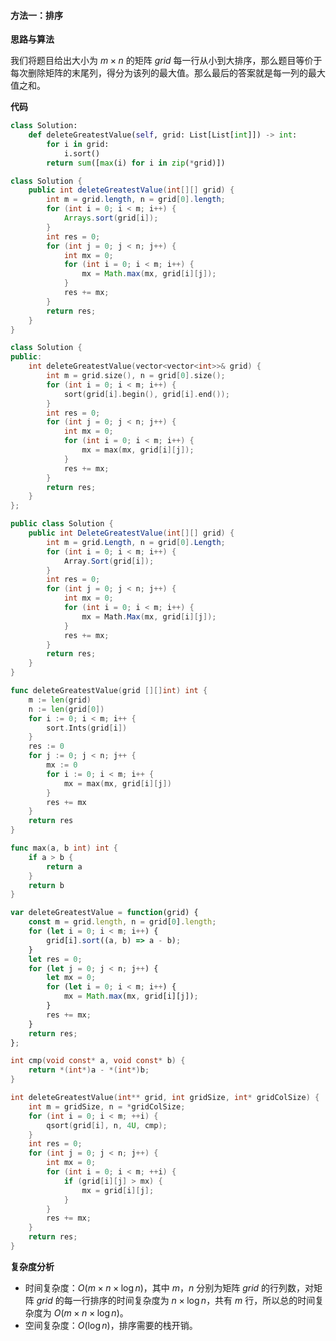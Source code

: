 #### 方法一：排序

**思路与算法**

我们将题目给出大小为 $m \times n$ 的矩阵 $\textit{grid}$ 每一行从小到大排序，那么题目等价于每次删除矩阵的末尾列，得分为该列的最大值。那么最后的答案就是每一列的最大值之和。

**代码**

```Python [sol1-Python3]
class Solution:
    def deleteGreatestValue(self, grid: List[List[int]]) -> int:
        for i in grid:
            i.sort()
        return sum([max(i) for i in zip(*grid)])
```

```Java [sol1-Java]
class Solution {
    public int deleteGreatestValue(int[][] grid) {
        int m = grid.length, n = grid[0].length;
        for (int i = 0; i < m; i++) {
            Arrays.sort(grid[i]);
        }
        int res = 0;
        for (int j = 0; j < n; j++) {
            int mx = 0;
            for (int i = 0; i < m; i++) {
                mx = Math.max(mx, grid[i][j]);
            }
            res += mx;
        }
        return res;
    }
}
```

```C++ [sol1-C++]
class Solution {
public:
    int deleteGreatestValue(vector<vector<int>>& grid) {
        int m = grid.size(), n = grid[0].size();
        for (int i = 0; i < m; i++) {
            sort(grid[i].begin(), grid[i].end());
        }
        int res = 0;
        for (int j = 0; j < n; j++) {
            int mx = 0;
            for (int i = 0; i < m; i++) {
                mx = max(mx, grid[i][j]);
            }
            res += mx;
        }
        return res;
    }
};
```

```C# [sol1-C#]
public class Solution {
    public int DeleteGreatestValue(int[][] grid) {
        int m = grid.Length, n = grid[0].Length;
        for (int i = 0; i < m; i++) {
            Array.Sort(grid[i]);
        }
        int res = 0;
        for (int j = 0; j < n; j++) {
            int mx = 0;
            for (int i = 0; i < m; i++) {
                mx = Math.Max(mx, grid[i][j]);
            }
            res += mx;
        }
        return res;
    }
}
```

```Go [sol1-Go]
func deleteGreatestValue(grid [][]int) int {
    m := len(grid)
    n := len(grid[0])
    for i := 0; i < m; i++ {
        sort.Ints(grid[i])
    }
    res := 0
    for j := 0; j < n; j++ {
        mx := 0
        for i := 0; i < m; i++ {
            mx = max(mx, grid[i][j])
        }
        res += mx
    }
    return res
}

func max(a, b int) int {
    if a > b {
        return a
    }
    return b
}
```

```JavaScript [sol1-JavaScript]
var deleteGreatestValue = function(grid) {
    const m = grid.length, n = grid[0].length;
    for (let i = 0; i < m; i++) {
        grid[i].sort((a, b) => a - b);
    }
    let res = 0;
    for (let j = 0; j < n; j++) {
        let mx = 0;
        for (let i = 0; i < m; i++) {
            mx = Math.max(mx, grid[i][j]);
        }
        res += mx;
    }
    return res;
};
```

```C [sol1-C]
int cmp(void const* a, void const* b) {
    return *(int*)a - *(int*)b;
}

int deleteGreatestValue(int** grid, int gridSize, int* gridColSize) {
    int m = gridSize, n = *gridColSize;
    for (int i = 0; i < m; ++i) {
        qsort(grid[i], n, 4U, cmp);
    }
    int res = 0;
    for (int j = 0; j < n; j++) {
        int mx = 0;
        for (int i = 0; i < m; ++i) {
            if (grid[i][j] > mx) {
                mx = grid[i][j];
            }
        }
        res += mx;
    }
    return res;
}
```

**复杂度分析**

- 时间复杂度：$O(m \times n \times \log n)$，其中 $m$，$n$ 分别为矩阵 $\textit{grid}$ 的行列数，对矩阵 $\textit{grid}$ 的每一行排序的时间复杂度为 $n \times \log n$，共有 $m$ 行，所以总的时间复杂度为 $O(m \times n \times \log n)$。
- 空间复杂度：$O(\log n)$，排序需要的栈开销。
